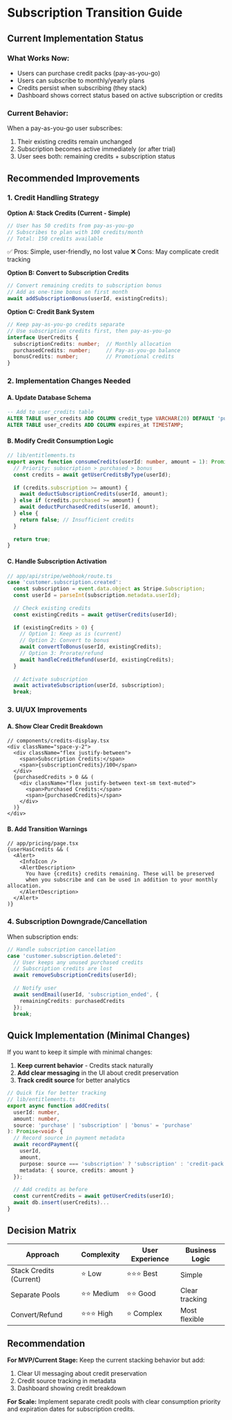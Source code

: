 # Subscription Transition Guide

## Current Implementation Status

### What Works Now:
- Users can purchase credit packs (pay-as-you-go)
- Users can subscribe to monthly/yearly plans
- Credits persist when subscribing (they stack)
- Dashboard shows correct status based on active subscription or credits

### Current Behavior:
When a pay-as-you-go user subscribes:
1. Their existing credits remain unchanged
2. Subscription becomes active immediately (or after trial)
3. User sees both: remaining credits + subscription status

## Recommended Improvements

### 1. Credit Handling Strategy

**Option A: Stack Credits (Current - Simple)**
```typescript
// User has 50 credits from pay-as-you-go
// Subscribes to plan with 100 credits/month
// Total: 150 credits available
```
✅ Pros: Simple, user-friendly, no lost value
❌ Cons: May complicate credit tracking

**Option B: Convert to Subscription Credits**
```typescript
// Convert remaining credits to subscription bonus
// Add as one-time bonus on first month
await addSubscriptionBonus(userId, existingCredits);
```

**Option C: Credit Bank System**
```typescript
// Keep pay-as-you-go credits separate
// Use subscription credits first, then pay-as-you-go
interface UserCredits {
  subscriptionCredits: number;  // Monthly allocation
  purchasedCredits: number;     // Pay-as-you-go balance
  bonusCredits: number;         // Promotional credits
}
```

### 2. Implementation Changes Needed

#### A. Update Database Schema
```sql
-- Add to user_credits table
ALTER TABLE user_credits ADD COLUMN credit_type VARCHAR(20) DEFAULT 'purchased';
ALTER TABLE user_credits ADD COLUMN expires_at TIMESTAMP;
```

#### B. Modify Credit Consumption Logic
```typescript
// lib/entitlements.ts
export async function consumeCredits(userId: number, amount = 1): Promise<boolean> {
  // Priority: subscription > purchased > bonus
  const credits = await getUserCreditsByType(userId);
  
  if (credits.subscription >= amount) {
    await deductSubscriptionCredits(userId, amount);
  } else if (credits.purchased >= amount) {
    await deductPurchasedCredits(userId, amount);
  } else {
    return false; // Insufficient credits
  }
  
  return true;
}
```

#### C. Handle Subscription Activation
```typescript
// app/api/stripe/webhook/route.ts
case 'customer.subscription.created':
  const subscription = event.data.object as Stripe.Subscription;
  const userId = parseInt(subscription.metadata.userId);
  
  // Check existing credits
  const existingCredits = await getUserCredits(userId);
  
  if (existingCredits > 0) {
    // Option 1: Keep as is (current)
    // Option 2: Convert to bonus
    await convertToBonus(userId, existingCredits);
    // Option 3: Prorate/refund
    await handleCreditRefund(userId, existingCredits);
  }
  
  // Activate subscription
  await activateSubscription(userId, subscription);
  break;
```

### 3. UI/UX Improvements

#### A. Show Clear Credit Breakdown
```tsx
// components/credits-display.tsx
<div className="space-y-2">
  <div className="flex justify-between">
    <span>Subscription Credits:</span>
    <span>{subscriptionCredits}/100</span>
  </div>
  {purchasedCredits > 0 && (
    <div className="flex justify-between text-sm text-muted">
      <span>Purchased Credits:</span>
      <span>{purchasedCredits}</span>
    </div>
  )}
</div>
```

#### B. Add Transition Warnings
```tsx
// app/pricing/page.tsx
{userHasCredits && (
  <Alert>
    <InfoIcon />
    <AlertDescription>
      You have {credits} credits remaining. These will be preserved 
      when you subscribe and can be used in addition to your monthly allocation.
    </AlertDescription>
  </Alert>
)}
```

### 4. Subscription Downgrade/Cancellation

When subscription ends:
```typescript
// Handle subscription cancellation
case 'customer.subscription.deleted':
  // User keeps any unused purchased credits
  // Subscription credits are lost
  await removeSubscriptionCredits(userId);
  
  // Notify user
  await sendEmail(userId, 'subscription_ended', {
    remainingCredits: purchasedCredits
  });
  break;
```

## Quick Implementation (Minimal Changes)

If you want to keep it simple with minimal changes:

1. **Keep current behavior** - Credits stack naturally
2. **Add clear messaging** in the UI about credit preservation
3. **Track credit source** for better analytics

```typescript
// Quick fix for better tracking
// lib/entitlements.ts
export async function addCredits(
  userId: number, 
  amount: number,
  source: 'purchase' | 'subscription' | 'bonus' = 'purchase'
): Promise<void> {
  // Record source in payment metadata
  await recordPayment({
    userId,
    amount,
    purpose: source === 'subscription' ? 'subscription' : 'credit-pack',
    metadata: { source, credits: amount }
  });
  
  // Add credits as before
  const currentCredits = await getUserCredits(userId);
  await db.insert(userCredits)...
}
```

## Decision Matrix

| Approach | Complexity | User Experience | Business Logic |
|----------|------------|-----------------|----------------|
| Stack Credits (Current) | ⭐ Low | ⭐⭐⭐ Best | Simple |
| Separate Pools | ⭐⭐ Medium | ⭐⭐ Good | Clear tracking |
| Convert/Refund | ⭐⭐⭐ High | ⭐ Complex | Most flexible |

## Recommendation

**For MVP/Current Stage:** Keep the current stacking behavior but add:
1. Clear UI messaging about credit preservation
2. Credit source tracking in metadata
3. Dashboard showing credit breakdown

**For Scale:** Implement separate credit pools with clear consumption priority and expiration dates for subscription credits.
